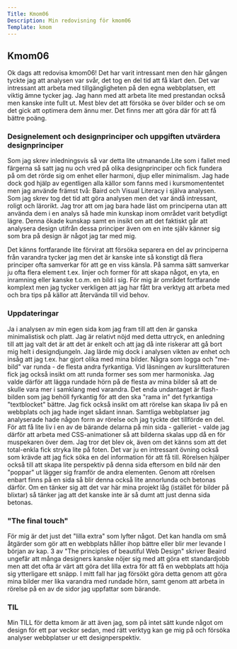 ```yaml
---
Title: Kmom06
Description: Min redovisning för kmom06
Template: kmom
---
```


## Kmom06
Ok dags att redovisa kmom06! Det har varit intressant men den här gången tyckte jag att analysen var svår, det tog en del tid att få klart den. Det var intressant att arbeta med tillgängligheten på den egna webbplatsen, ett viktig ämne tycker jag. Jag hann med att arbeta lite med prestandan också men kanske inte fullt ut. Mest blev det att försöka se över bilder och se om det gick att optimera dem ännu mer. Det finns mer att göra där för att få bättre poäng.

### Designelement och designprinciper och uppgiften utvärdera designprinciper
Som jag skrev inledningsvis så var detta lite utmanande.Lite som i fallet med färgerna så satt jag nu och vred på olika designprinciper och fick fundera på om det rörde sig om enhet eller harmoni, djup eller minimalism. Jag hade dock god hjälp av egentligen alla källor som fanns med i kursmomententet men jag använde främst två: Baird och Visual Literacy i själva analysen. Som jag skrev tog det tid att göra analysen men det var ändå intressant, roligt och lärorikt. Jag tror att om jag bara hade läst om principerna utan att använda dem i en analys så hade min kunskap inom området varit betydligt lägre. Denna ökade kunskap samt en insikt om att det faktiskt går att analysera design utifrån dessa principer även om en inte själv känner sig som bra på design är något jag tar med mig.

Det känns fortfarande lite förvirat att försöka separera en del av principerna från varandra tycker jag men det är kanske inte så konstigt då flera principer ofta samverkar för att ge en viss känsla. På samma sätt samverkar ju ofta flera element t.ex. linjer och former för att skapa något, en yta, en inramning eller kanske t.o.m. en bild i sig. För mig är området fortfarande komplext men jag tycker verkligen att jag har fått bra verktyg att arbeta med och bra tips på källor att återvända till vid behov. 

### Uppdateringar
Ja i analysen av min egen sida kom jag fram till att den är ganska minimalistisk och platt. Jag är relativt nöjd med detta uttryck, en anledning till att jag valt det är att det är enkelt och att jag då inte riskerar att gå bort mig helt i designdjungeln. Jag lärde mig dock i analysen vikten av enhet och insåg att jag t.ex. har gjort olika med mina bilder. Några som logga och "me-bild" var runda - de flesta andra fyrkantiga. Vid läsningen av kurslitteraturen fick jag också insikt om att runda former ses som mer harmoniska. Jag valde därför att lägga rundade hörn på de flesta av mina bilder så att de skulle vara mer i samklang med varandra. Det enda undantaget är flash-bilden som jag behöll fyrkantig för att den ska "rama in" det fyrkantiga "textblocket" bättre. Jag fick också insikt om att rörelse kan skapa liv på en webbplats och jag hade inget sådant innan. Samtliga webbplatser jag analyserade hade någon form av rörelse och jag tyckte det tillförde en del. För att få lite liv i en av de bärande delarna på min sida - galleriet - valde jag därför att arbeta med CSS-animationer så att bilderna skalas upp då en för muspekaren över dem. Jag tror det blev ok, även om det känns som att det total-enkla fick stryka lite på foten. Det var ju en intressant övning också som krävde att jag fick söka en del information för att få till. Rörelsen hjälper också till att skapa lite perspektiv på denna sida eftersom en bild när den "poppar" ut lägger sig framför de andra elementen. Genom att rörelsen enbart finns på en sida så blir denna också lite annorlunda och betonas därför. Om en tänker sig att det var här mina projekt låg (istället för bilder på blixtar) så tänker jag att det kanske inte är så dumt att just denna sida betonas.


### "The final touch"
För mig är det just det "lilla extra" som lyfter något. Det kan handla om små åtgärder som gör att en webbplats håller ihop bättre eller blir mer levande I början av kap. 3 av "The principles of beautiful Web Design" skriver Beaird ungefär att många designers kanske nöjer sig med att göra ett standardjobb men att det ofta är värt att göra det lilla extra för att få en webbplats att höja sig ytterligare ett snäpp. I mitt fall har jag försökt göra detta genom att göra mina bilder mer lika varandra med rundade hörn, samt genom att arbeta in rörelse på en av de sidor jag uppfattar som bärande. 

### TIL
Min TILL för detta kmom är att även jag, som på intet sätt kunde något om design för ett par veckor sedan, med rätt verktyg kan ge mig på och försöka analyser webbplatser ur ett designperspektiv.